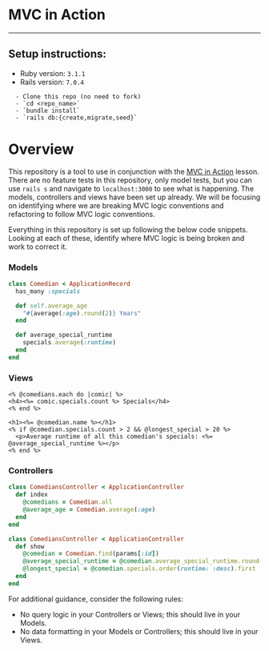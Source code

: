 # MVC in Action
------

## Setup instructions:
* Ruby version: `3.1.1`
* Rails version: `7.0.4`

```
  - Clone this repo (no need to fork)
  - `cd <repo_name>`
  - `bundle install`
  - `rails db:{create,migrate,seed}`
```

# Overview

This repository is a tool to use in conjunction with the [MVC in Action](https://backend.turing.edu/module2/lessons/mvc_in_action) lesson. There are no feature tests in this repository, only model tests, but you can use `rails s` and navigate to `localhost:3000` to see what is happening. The models, controllers and views have been set up already. We will be focusing on identifying where we are breaking MVC logic conventions and refactoring to follow MVC logic conventions.

Everything in this repository is set up following the below code snippets. Looking at each of these, identify where MVC logic is being broken and work to correct it.

### Models

```ruby
class Comedian < ApplicationRecord
  has_many :specials

  def self.average_age
    "#{average(:age).round(2)} Years"
  end

  def average_special_runtime
    specials.average(:runtime)
  end
end
```

### Views
```erb
<% @comedians.each do |comic| %>
<h4><%= comic.specials.count %> Specials</h4>
<% end %>
```

```erb
<h1><%= @comedian.name %></h1>
<% if @comedian.specials.count > 2 && @longest_special > 20 %>
  <p>Average runtime of all this comedian's specials: <%= @average_special_runtime %></p>
<% end %>
```

### Controllers
```ruby
class ComediansController < ApplicationController
  def index
    @comedians = Comedian.all
    @average_age = Comedian.average(:age)
  end
end
```

```ruby
class ComediansController < ApplicationController
  def show
    @comedian = Comedian.find(params[:id])
    @average_special_runtime = @comedian.average_special_runtime.round(2)
    @longest_special = @comedian.specials.order(runtime: :desc).first
  end
end
```

For additional guidance, consider the following rules:

* No query logic in your Controllers or Views; this should live in your Models.
* No data formatting in your Models or Controllers; this should live in your Views.
